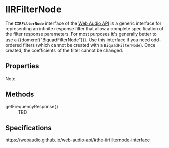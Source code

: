 # IIRFilterNode

The **`IIRFilterNode`** interface of the <a href="en-US/docs/Web/API/Web_Audio_API">Web Audio API</a> is a generic interface for representing an infinite response filter that allow a complete specification of the filter response parameters. For most purposes it's generally better to use a {{domxref("BiquadFilterNode")}}. Use this interface if you need odd-ordered filters (which cannot be created with a `BiquadFilterNode`). Once created, the coefficients of the filter cannot be changed.

## Properties

Note.

## Methods

<dl>
  <dt>getFrequencyResponse()</dt>
  <dd>TBD</dd>
<dl>

## Specifications

<https://webaudio.github.io/web-audio-api/#the-iirfilternode-interface>
